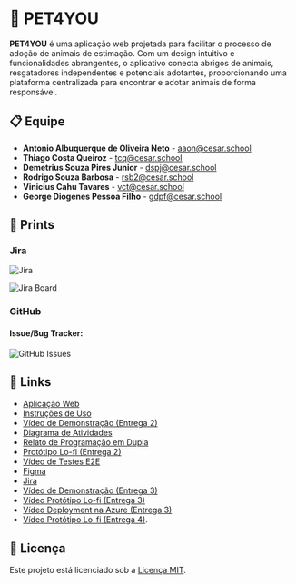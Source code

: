 # 🐾 PET4YOU

**PET4YOU** é uma aplicação web projetada para facilitar o processo de adoção de animais de estimação. Com um design intuitivo e funcionalidades abrangentes, o aplicativo conecta abrigos de animais, resgatadores independentes e potenciais adotantes, proporcionando uma plataforma centralizada para encontrar e adotar animais de forma responsável.

## 📋 Equipe

- **Antonio Albuquerque de Oliveira Neto** - [aaon@cesar.school](mailto:aaon@cesar.school)
- **Thiago Costa Queiroz** - [tcq@cesar.school](mailto:tcq@cesar.school)
- **Demetrius Souza Pires Junior** - [dspj@cesar.school](mailto:dspj@cesar.school)
- **Rodrigo Souza Barbosa** - [rsb2@cesar.school](mailto:rsb2@cesar.school)
- **Vinicius Cahu Tavares** - [vct@cesar.school](mailto:vct@cesar.school)
- **George Diogenes Pessoa Filho** - [gdpf@cesar.school](mailto:gdpf@cesar.school)

## 📸 Prints

### Jira
![Jira](https://github.com/antonioz2022/ProjetoPET4YOU/assets/114232542/a56e95e9-7435-4ce4-9496-3418d731bc4b)

![Jira Board](https://github.com/antonioz2022/ProjetoPET4YOU/assets/114232542/2898eeff-8645-47b6-856b-98d395e52e2b)

### GitHub

#### Issue/Bug Tracker:
![GitHub Issues](https://github.com/antonioz2022/ProjetoPET4YOU/assets/114232542/731c11b2-3d5e-49b6-94d9-f0588fe0f742)

## 🔗 Links

- [Aplicação Web](https://pet4you.azurewebsites.net/)
- [Instruções de Uso](https://docs.google.com/document/d/1ybGNQyFeuDRKDxlOfUbdjYDhnYqXxlAIQ2FQG86XLTk/edit?usp=sharing)
- [Vídeo de Demonstração (Entrega 2)](https://drive.google.com/file/d/1PR5_CsYrUPOs4ukKe2cEopajiwqqb-uJ/view?usp=sharing)
- [Diagrama de Atividades](https://github.com/antonioz2022/ProjetoPET4YOU/files/15225865/diagrama_de_atividades_3a_entrega.pdf)
- [Relato de Programação em Dupla](https://docs.google.com/document/d/1KHpFzLb8t2601TdZfsfJMH6GydaTPVuZl1ep9edle9E/edit?usp=sharing)
- [Protótipo Lo-fi (Entrega 2)](https://drive.google.com/drive/u/1/folders/1WEpMOpL3696-ZcH1n73YvEpLO-fvMPJ7)
- [Vídeo de Testes E2E](https://drive.google.com/file/d/1oT_G7wpCm5boc7kReiQZREWzYVCipxGK/view?usp=sharing)
- [Figma](https://www.figma.com/file/6fQ0l0kcamxhkVwwXCmDXM/PROT%C3%92TIPO?type=design&node-id=0-1&mode=design&t=RlXBIyNH6rh93kpj-0)
- [Jira](https://cesar-vct.atlassian.net/jira/software/projects/FD/boards/4)
- [Vídeo de Demonstração (Entrega 3)](https://drive.google.com/file/d/13H8vYiELsR7vVFkyCrwYYz2pcRVKrZDn/view?usp=sharing)
- [Vídeo Protótipo Lo-fi (Entrega 3)](https://drive.google.com/file/d/11NCHewJHb13nGSothLuZdSU_Ue_vnBxS/view?usp=sharing)
- [Vídeo Deployment na Azure (Entrega 3)](https://drive.google.com/file/d/1znLucGQgH1tnXBcHvClpihP1S1Pc-vti/view?usp=sharing)
- [Vídeo Protótipo Lo-fi (Entrega 4)](https://drive.google.com/file/d/1tNo3-yiOqusEvPI7XZYyGXBzmCqKoOPS/view?usp=sharing).

## 📜 Licença

Este projeto está licenciado sob a [Licença MIT](LICENSE).
